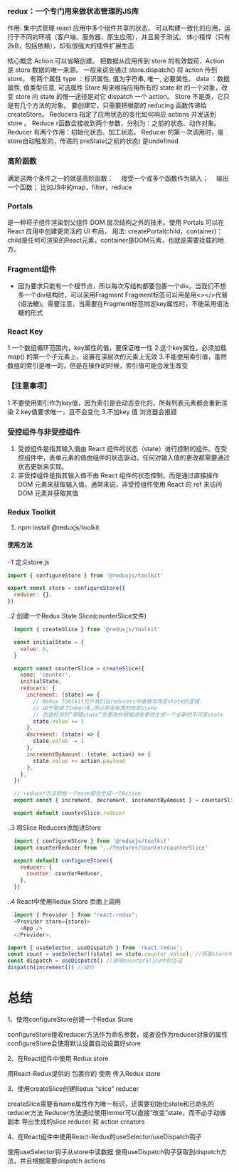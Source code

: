 ### redux：一个专门用来做状态管理的JS库

作用: 集中式管理 react 应用中多个组件共享的状态。
可以构建一致化的应用，运行于不同的环境（客户端、服务器、原生应用），并且易于测试。
体小精悍（只有2kB，包括依赖），却有很强大的插件扩展生态

核心概念
Action
可以省略创建。
把数据从应用传到 store 的有效载荷，Action 是 store 数据的唯一来源。
一般来说会通过 store.dispatch() 将 action 传到 store。
有两个属性
type ：标识属性, 值为字符串, 唯一, 必要属性。
data ：数据属性, 值类型任意, 可选属性
Store
用来维持应用所有的 state 树 的一个对象，改变 store 内 state 的惟一途径是对它 dispatch 一个 action。
Store 不是类，它只是有几个方法的对象。 要创建它，只需要把根部的 reducing 函数传递给 createStore。
Reducers
指定了应用状态的变化如何响应 actions 并发送到 store 。
Reduce r函数会接收到两个参数，分别为：之前的状态、动作对象。
Reducer 有两个作用：初始化状态、加工状态。
Reducer 的第一次调用时，是store自动触发的，传递的 preState(之前的状态) 是undefined

### 高阶函数
满足这两个条件之一的就是高阶函数：
 接受一个或多个函数作为输入；
 输出一个函数；
比如JS中的map，filter，reduce

### Portals
是一种将子组件渲染到父组件 DOM 层次结构之外的技术。使用 Portals 可以在 React 应用中创建更灵活的 UI 布局，
用法: createPortal(child，container)：child是任何可渲染的React元素，container是DOM元素，也就是需要挂载的地方。

### Fragment组件
 - 因为要求只能有一个根节点，所以每次写结构都要包裹一个div。当我们不想多一个div结构时，可以采用Fragment
  Fragment标签可以用是用<></>代替(语法糖)。需要注意，当需要在Fragment标签绑定key属性时，不能采用语法糖的形式

### React Key
1.一个数组循环范围内，key属性的值，要保证唯一性
2.这个key属性，必须加载map() 的第一个子元素上，设置在深层次的元素上无效
3.不能使用索引值，虽然数组的索引是唯一的，但是在操作的时候，索引值可能会发生改变
### 【注意事项】
1.不要使用索引作为key值，因为索引是会动态变化的，所有列表元素都会重新渲染
2.key值要求唯一，且不会变化
3.不加key 值 浏览器会报错

### 受控组件与非受控组件
1. 受控组件是指其输入值由 React 组件的状态（state）进行控制的组件。在受控组件中，表单元素的值由组件的状态驱动，任何对输入值的更改都需要通过状态更新来实现。
2. 非受控组件是指其输入值不由 React 组件的状态控制，而是通过直接操作 DOM 元素来获取输入值。通常来说，非受控组件使用 React 的 ref 来访问 DOM 元素并获取其值

### Redux Toolkit 
1. npm install @reduxjs/toolkit
#### 使用方法
··1 定义store.js
  ```javascript
  import { configureStore } from '@reduxjs/toolkit'

  export const store = configureStore({
    reducer: {},
  })
  ```
..2 创建一个Redux State Slice(counterSlice文件)
```javascript
  import { createSlice } from '@reduxjs/toolkit'

  const initialState = {
    value: 0,
  }

  export const counterSlice = createSlice({
    name: 'counter',
    initialState,
    reducers: {
      increment: (state) => {
        // Redux Toolkit允许我们在reducers中直接写改变state的逻辑.
        // 由于使用了Immer库,所以并没有真的改变state
        // 而是检测到“草稿state”的更改并根据这些更改生成一个全新的不可变state
        state.value += 1
      },
      decrement: (state) => {
        state.value -= 1
      },
      incrementByAmount: (state, action) => {
        state.value += action.payload
      },
    },
  })

  // reducer方法的每一个case都会生成一个Action
  export const { increment, decrement, incrementByAmount } = counterSlice.actions

  export default counterSlice.reducer

```
..3 将Slice Reducers添加进Store
```javascript
  import { configureStore } from '@reduxjs/toolkit'
  import counterReducer from '../features/counter/counterSlice'

  export default configureStore({
    reducer: {
      counter: counterReducer,
    },
  })
```
..4 React中使用Redux Store 页面上调用
```javascript
  import { Provider } from "react-redux";
  <Provider store={store}>
    <App />
  </Provider>,

import { useSelector, useDispatch } from 'react-redux';
const count = useSelector((state) => state.counter.value); //获取store中的数据
const dispatch = useDispatch() //调用counterSlice中的方法
dispatch(increment()) //操作
```
# 总结
1、使用configureStore创建一个Redux Store

configureStore接收reducer方法作为命名参数，或者说作为reducer对象的属性
configureStore会使用默认设置自动设置好store

2、在React组件中使用 Redux store

用React-Redux提供的 <Provider>包裹你的<App />
使用 <Provider store={store}>传入Redux store

3、使用createSlice创建Redux “slice” reducer

createSlice需要有name属性作为唯一标识，还需要初始化state和已命名的reducer方法
Reducer方法通过使用Immer可以直接“改变”state，而不必手动做副本
导出生成的slice reducer 和 action creators

4、在React组件中使用React-Redux的useSelector/useDispatch钩子

使用useSelector钩子从store中读数据
使用useDispatch钩子获取到dispatch方法，并且根据需要dispatch actions
